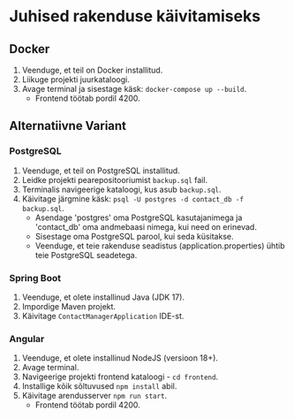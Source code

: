 # Juhised rakenduse käivitamiseks

## Docker
1. Veenduge, et teil on Docker installitud.
2. Liikuge projekti juurkataloogi.
3. Avage terminal ja sisestage käsk: `docker-compose up --build`.
   - Frontend töötab pordil 4200.

## Alternatiivne Variant
### PostgreSQL
1. Veenduge, et teil on PostgreSQL installitud.
2. Leidke projekti pearepositooriumist `backup.sql` fail.
3. Terminalis navigeerige kataloogi, kus asub `backup.sql`.
4. Käivitage järgmine käsk: `psql -U postgres -d contact_db -f backup.sql`.
   - Asendage 'postgres' oma PostgreSQL kasutajanimega ja 'contact_db' oma andmebaasi nimega, kui need on erinevad.
   - Sisestage oma PostgreSQL parool, kui seda küsitakse.
   - Veenduge, et teie rakenduse seadistus (application.properties) ühtib teie PostgreSQL seadetega.

### Spring Boot
1. Veenduge, et olete installinud Java (JDK 17).
2. Impordige Maven projekt.
3. Käivitage `ContactManagerApplication` IDE-st.

### Angular
1. Veenduge, et olete installinud NodeJS (versioon 18+).
2. Avage terminal.
3. Navigeerige projekti frontend kataloogi - `cd frontend`.
4. Installige kõik sõltuvused `npm install` abil.
5. Käivitage arendusserver `npm run start`.
   - Frontend töötab pordil 4200.